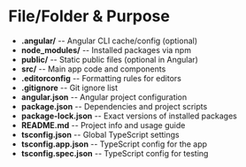 # File/Folder & Purpose
- **.angular/** --	Angular CLI cache/config (optional)
- **node_modules/** --	Installed packages via npm
- **public/** --	Static public files (optional in Angular)
- **src/** --	Main app code and components
- **.editorconfig** --	Formatting rules for editors
- **.gitignore** --	Git ignore list
- **angular.json** --	Angular project configuration
- **package.json** --	Dependencies and project scripts
- **package-lock.json** --	Exact versions of installed packages
- **README.md** --	Project info and usage guide
- **tsconfig.json** --	Global TypeScript settings
- **tsconfig.app.json** --	TypeScript config for the app
- **tsconfig.spec.json** --	TypeScript config for testing